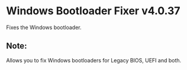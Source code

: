 # Windows Bootloader Fixer v4.0.37
Fixes the Windows bootloader.
## Note:
Allows you to fix Windows bootloaders for Legacy BIOS, UEFI and both.
